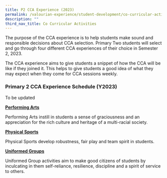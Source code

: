 ```yaml
---
title: P2 CCA Experience (2023)
permalink: /valourian-experience/student-development/co-curricular-activities/p2-cca-experience-2023/
description: ""
third_nav_title: Co Curricular Activities
---
```

The purpose of the CCA experience is to help students make sound and responsible decisions about CCA selection. Primary Two students will select and go through four different CCA experiences of their choice in Semester 2, 2023.

The CCA experience aims to give students a snippet of how the CCA will be like if they joined it. This helps to give students a good idea of what they may expect when they come for CCA sessions weekly.  
  

### Primary 2 CCA Experience Schedule (Y2023)

To be updated

[**Performing Arts**](/student-development/co-curricular-activities/performing-arts/)

Performing Arts instill in students a sense of graciousness and an appreciation for the rich culture and heritage of a multi-racial society. 

[**Physical Sports**](/student-development/co-curricular-activities/physical-sports/)

Physical Sports develop robustness, fair play and team spirit in students.

[**Uniformed Groups**](/student-development/co-curricular-activities/uniformed-groups/)

Uniformed Group activities aim to make good citizens of students by inculcating in them self-reliance, resilience, discipline and a spirit of service to others.